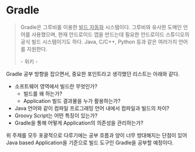 # Gradle

> Gradle은 그루비를 이용한 <u>빌드 자동화</u> 시스템이다. 그루비와 유사한 도메인 언어를 사용했으며, 현재 안드로이드 앱을 만드는데 필요한 안드로이드 스튜디오의 공식 빌드 시스템이기도 하다. Java, C/C++, Python 등과 같은 여러가지 언어를 지원한다. 
>
> \-  위키 - 

Gradle 공부 방향을 잡으면서, 중요한 포인트라고 생각했던 리스트는 아래와 같다.

- 소프트웨어 영역에서 빌드란 무엇인가? 
  - 빌드를 왜 하는가? 
  - Application 빌드 결과물을 누가 활용하는가? 
- Java 언어와 같이 컴파일 프로그래밍 언어 내에서 컴파일과 빌드의 차이?
- Groovy Script는 어떤 특징이 있는가?
- Gradle을 통해 어떻게 Application의 의존성을 관리하는가? 

위 주제를 모두 포괄적으로 다루기에는 공부 흐름과 양이 너무 방대해지는 단점이 있어 Java based Application을 기준으로 빌드 도구인 Gradle을 공부할 예정이다. 

